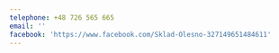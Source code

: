 ```yaml
---
telephone: +48 726 565 665
email: ''
facebook: 'https://www.facebook.com/Sklad-Olesno-327149651484611'
---
```


